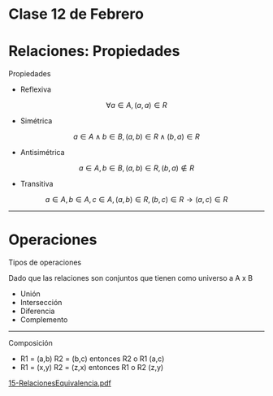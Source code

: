 # Clase 12 de Febrero

# Relaciones: Propiedades

Propiedades

- Reflexiva

$$
\forall a \in A, (a,a) \in R
$$

- Simétrica

$$
a \in A \wedge  b \in B, (a,b) \in R \wedge (b,a) \in R
$$

- Antisimétrica

$$
a \in A, b \in B, (a,b) \in R, (b,a) \not \in R
$$

- Transitiva

$$
a \in A, b \in A, c \in A, (a,b) \in R, (b,c) \in R \rightarrow (a,c) \in R
$$

---

# Operaciones

Tipos de operaciones

Dado que las relaciones son conjuntos que tienen como universo a A x B

- Unión
- Intersección
- Diferencia
- Complemento

---

Composición

- R1 = (a,b)  R2 = (b,c) entonces R2 o R1 (a,c)
- R1 = (x,y) R2 = (z,x)  entonces R1 o R2 (z,y)

[15-RelacionesEquivalencia.pdf](Academico/Universidad/2025-1/Estructuras%20discretas%20II%20ICESI%201987fd794c2880f0ad06db6f94ecb06d/Grupo%2005%201987fd794c2880579c1dd2d08e062e7f/Clase%2012%20de%20Febrero%201987fd794c2880b8b98bc7298c6e3906/15-RelacionesEquivalencia.pdf)